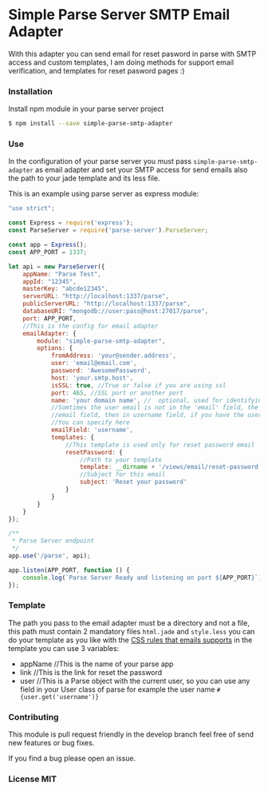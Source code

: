 # Simple Parse Server SMTP Email Adapter

With this adapter you can send email for reset pasword in parse with SMTP access and custom templates, I am doing methods for support email verification, and templates for reset pasword pages :)

### Installation

Install npm module in your parse server project

```sh
$ npm install --save simple-parse-smtp-adapter
```

### Use

In the configuration of your parse server you must pass `simple-parse-smtp-adapter` as email adapter and set your SMTP access for send emails also the path to your jade template and its less file.

This is an example using parse server as express module:

```js
"use strict";

const Express = require('express');
const ParseServer = require('parse-server').ParseServer;

const app = Express();
const APP_PORT = 1337;

let api = new ParseServer({
	appName: "Parse Test",
	appId: "12345",
	masterKey: "abcde12345",
	serverURL: "http://localhost:1337/parse",
	publicServerURL: "http://localhost:1337/parse",
	databaseURI: "mongodb://user:pass@host:27017/parse",
	port: APP_PORT,
	//This is the config for email adapter
	emailAdapter: {
		module: "simple-parse-smtp-adapter",
		options: {
			fromAddress: 'your@sender.address',
			user: 'email@email.com',
			password: 'AwesomePassword',
			host: 'your.smtp.host',
			isSSL: true, //True or false if you are using ssl
			port: 465, //SSL port or another port
			name: 'your domain name', //  optional, used for identifying to the server 
			//Somtimes the user email is not in the 'email' field, the email is search first in
			//email field, then in username field, if you have the user email in another field
			//You can specify here
			emailField: 'username', 
			templates: {
			    //This template is used only for reset password email
				resetPassword: {
				    //Path to your template
					template: __dirname + '/views/email/reset-password',
					//Subject for this email
					subject: 'Reset your password'
				}
			}
		}
	}
});

/**
 * Parse Server endpoint
 */
app.use('/parse', api);

app.listen(APP_PORT, function () {
	console.log(`Parse Server Ready and listening on port ${APP_PORT}`);
});
```

### Template
The path you pass to the email adapter must be a directory and not a file, this path must contain 2 mandatory files `html.jade` and `style.less` you can do your template as you like with the [CSS rules that emails supports](https://www.campaignmonitor.com/css/) in the template you can use 3 variables:

- appName //This is the name of your parse app
- link //This is the link for reset the password
- user //This is a Parse object with the current user, so you can use any field in your User class of parse for example the user name `#{user.get('username')}`

### Contributing
This module is pull request friendly in the develop branch feel free of send new features or bug fixes.

If you find a bug please open an issue.

### License MIT
